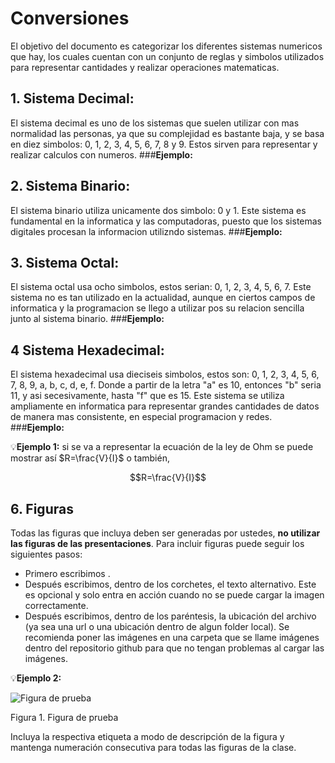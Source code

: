 # Conversiones
El objetivo del documento es categorizar los diferentes sistemas numericos que hay, los cuales cuentan con un conjunto de reglas y simbolos utilizados para representar cantidades y realizar operaciones matematicas.

## 1. Sistema Decimal:
El sistema decimal es uno de los sistemas que suelen utilizar con mas normalidad las personas, ya que su complejidad es bastante baja, y se basa en diez simbolos: 0, 1, 2, 3, 4, 5, 6, 7, 8 y 9. Estos sirven para representar y realizar calculos con numeros.
###**Ejemplo:**


## 2. Sistema Binario:
El sistema binario utiliza unicamente dos simbolo: 0 y 1. Este sistema es fundamental en la informatica y las computadoras, puesto que los sistemas digitales procesan la informacion utilizndo sistemas.
###**Ejemplo:**


## 3. Sistema Octal:
El sistema octal usa ocho simbolos, estos serian: 0, 1, 2, 3, 4, 5, 6, 7. Este sistema no es tan utilizado en la actualidad, aunque en ciertos campos de informatica y la programacion se llego a utilizar pos su relacion sencilla junto al sistema binario.
###**Ejemplo:**


## 4 Sistema Hexadecimal:
El sistema hexadecimal usa dieciseis simbolos, estos son: 0, 1, 2, 3, 4, 5, 6, 7, 8, 9, a, b, c, d, e, f. Donde a partir de la letra "a" es 10, entonces "b" seria 11, y asi secesivamente, hasta "f" que es 15. Este sistema se utiliza ampliamente en informatica para representar grandes cantidades de datos de manera mas consistente, en especial programacion y redes.
###**Ejemplo:**


💡**Ejemplo 1:** si se va a representar la ecuación de la ley de Ohm se puede mostrar así $R=\frac{V}{I}$ o también,

$$R=\frac{V}{I}$$

## 6. Figuras
Todas las figuras que incluya deben ser generadas por ustedes, **no utilizar las figuras de las presentaciones**. Para incluir figuras puede seguir los siguientes pasos:
* Primero escribimos ![]().
* Después escribimos, dentro de los corchetes, el texto alternativo. Este es opcional y solo entra en acción cuando no se puede cargar la imagen correctamente.
* Después escribimos, dentro de los paréntesis, la ubicación del archivo (ya sea una url o una ubicación dentro de algun folder local). Se recomienda poner las imágenes en una carpeta que se llame imágenes dentro del repositorio github para que no tengan problemas al cargar las imágenes.

💡**Ejemplo 2:**

![Figura de prueba](images/plantilla/Captura2.PNG)

Figura 1. Figura de prueba

Incluya la respectiva etiqueta a modo de descripción de la figura y mantenga numeración consecutiva para todas las figuras de la clase.

#
